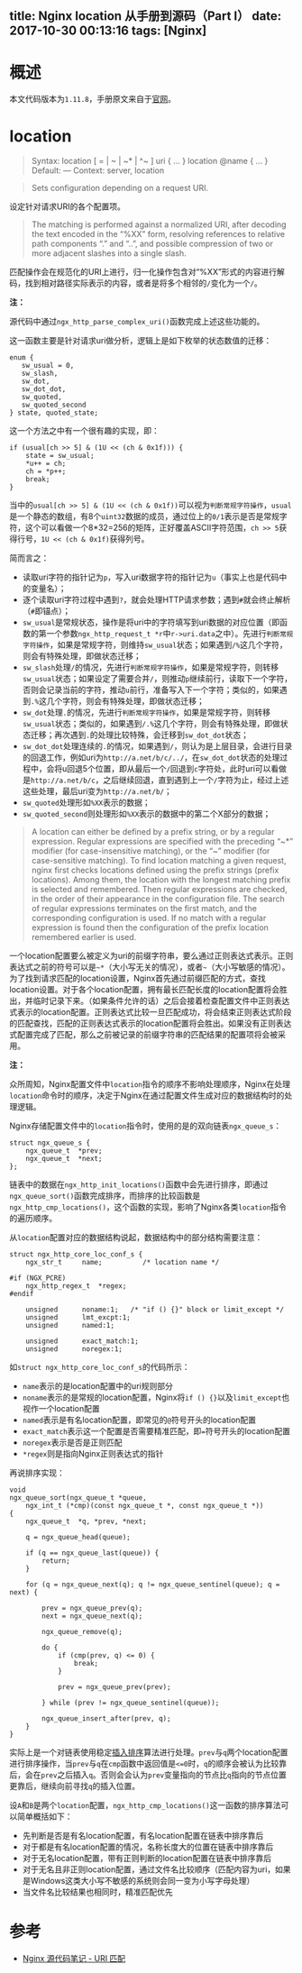 title: Nginx location 从手册到源码（Part I）
date: 2017-10-30 00:13:16
tags: [Nginx]
---

# 概述

本文代码版本为`1.11.8`，手册原文来自于[官网](https://nginx.org/en/docs/http/ngx_http_core_module.html#location)。

# location

> Syntax:	location [ = | ~ | ~* | ^~ ] uri { ... }
location @name { ... }
Default:	—
Context:	server, location

> Sets configuration depending on a request URI.

设定针对请求URI的各个配置项。

> The matching is performed against a normalized URI, after decoding the text encoded in the “%XX” form, resolving references to relative path components “.” and “..”, and possible compression of two or more adjacent slashes into a single slash.

匹配操作会在规范化的URI上进行，归一化操作包含对“%XX”形式的内容进行解码，找到相对路径实际表示的内容，或者是将多个相邻的`/`变化为一个`/`。

**注：**

源代码中通过`ngx_http_parse_complex_uri()`函数完成上述这些功能的。

这一函数主要是针对请求uri做分析，逻辑上是如下枚举的状态数值的迁移：

```
enum {
   sw_usual = 0,
   sw_slash,
   sw_dot,
   sw_dot_dot,
   sw_quoted,
   sw_quoted_second
} state, quoted_state;
```

这一个方法之中有一个很有趣的实现，即：

```
if (usual[ch >> 5] & (1U << (ch & 0x1f))) {
	state = sw_usual;
	*u++ = ch;
	ch = *p++;
	break;
}
```

当中的`usual[ch >> 5] & (1U << (ch & 0x1f))`可以视为`判断常规字符操作`，`usual`是一个静态的数组，有8个`uint32`数据的成员，通过位上的`0/1`表示是否是常规字符，这个可以看做一个8*32=256的矩阵，正好覆盖ASCII字符范围，`ch >> 5`获得行号，`1U << (ch & 0x1f)`获得列号。

简而言之：

+ 读取uri字符的指针记为`p`，写入uri数据字符的指针记为`u`（事实上也是代码中的变量名）；
+ 逐个读取uri字符过程中遇到`?`，就会处理HTTP请求参数；遇到`#`就会终止解析（`#`即锚点）；
+ `sw_usual`是常规状态，操作是将uri中的字符填写到uri数据的对应位置（即函数的第一个参数`ngx_http_request_t *r`中`r->uri.data`之中）。先进行`判断常规字符操作`，如果是常规字符，则维持`sw_usual`状态；如果遇到`/%`这几个字符，则会有特殊处理，即做状态迁移；
+ `sw_slash`处理`/`的情况，先进行`判断常规字符操作`，如果是常规字符，则转移`sw_usual`状态；如果设定了需要合并`/`，则推动`p`继续前行，读取下一个字符，否则会记录当前的字符，推动`u`前行，准备写入下一个字符；类似的，如果遇到`.%`这几个字符，则会有特殊处理，即做状态迁移；
+ `sw_dot`处理`.`的情况，先进行`判断常规字符操作`，如果是常规字符，则转移`sw_usual`状态；类似的，如果遇到`/.%`这几个字符，则会有特殊处理，即做状态迁移；再次遇到`.`的处理比较特殊，会迁移到`sw_dot_dot`状态；
+ `sw_dot_dot`处理连续的`.`的情况，如果遇到`/`，则认为是上层目录，会进行目录的回退工作，例如uri为`http://a.net/b/c/../`，在`sw_dot_dot`状态的处理过程中，会将u回退5个位置，即从最后一个`/`回退到`c`字符处，此时uri可以看做是`http://a.net/b/c`，之后继续回退，直到遇到上一个`/`字符为止，经过上述这些处理，最后uri变为`http://a.net/b/`；
+ `sw_quoted`处理形如`%XX`表示的数据；
+ `sw_quoted_second`则处理形如`%XX`表示的数据中的第二个X部分的数据；

> A location can either be defined by a prefix string, or by a regular expression. Regular expressions are specified with the preceding “~*” modifier (for case-insensitive matching), or the “~” modifier (for case-sensitive matching). To find location matching a given request, nginx first checks locations defined using the prefix strings (prefix locations). Among them, the location with the longest matching prefix is selected and remembered. Then regular expressions are checked, in the order of their appearance in the configuration file. The search of regular expressions terminates on the first match, and the corresponding configuration is used. If no match with a regular expression is found then the configuration of the prefix location remembered earlier is used.

一个location配置要么被定义为uri的前缀字符串，要么通过正则表达式表示。正则表达式之前的符号可以是`~*`（大小写无关的情况），或者`~`（大小写敏感的情况）。为了找到请求匹配的location设置，Nginx首先通过前缀匹配的方式，查找location设置。对于各个location配置，拥有最长匹配长度的location配置将会胜出，并临时记录下来。（如果条件允许的话）之后会接着检查配置文件中正则表达式表示的location配置。正则表达式比较一旦匹配成功，将会结束正则表达式阶段的匹配查找，匹配的正则表达式表示的location配置将会胜出。如果没有正则表达式配置完成了匹配，那么之前被记录的前缀字符串的匹配结果的配置项将会被采用。

**注：**

众所周知，Nginx配置文件中`location`指令的顺序不影响处理顺序，Nginx在处理`location`命令时的顺序，决定于Nginx在通过配置文件生成对应的数据结构时的处理逻辑。

Nginx存储配置文件中的`location`指令时，使用的是的双向链表`ngx_queue_s`：

```
struct ngx_queue_s {
    ngx_queue_t  *prev;
    ngx_queue_t  *next;
};
```

链表中的数据在`ngx_http_init_locations()`函数中会先进行排序，即通过`ngx_queue_sort()`函数完成排序，而排序的比较函数是`ngx_http_cmp_locations()`，这个函数的实现，影响了Nginx各类`location`指令的遍历顺序。

从`location`配置对应的数据结构说起，数据结构中的部分结构需要注意：

```
struct ngx_http_core_loc_conf_s {
    ngx_str_t     name;          /* location name */

#if (NGX_PCRE)
    ngx_http_regex_t  *regex;
#endif

    unsigned      noname:1;   /* "if () {}" block or limit_except */
    unsigned      lmt_excpt:1;
    unsigned      named:1;

    unsigned      exact_match:1;
    unsigned      noregex:1;
```

如`struct ngx_http_core_loc_conf_s`的代码所示：

+ `name`表示的是location配置中的uri规则部分
+ `noname`表示的是常规的location配置，Nginx将`if () {}`以及`limit_except`也视作一个location配置
+ `named`表示是有名location配置，即常见的`@`符号开头的location配置
+ `exact_match`表示这一个配置是否需要精准匹配，即`=`符号开头的location配置
+ `noregex`表示是否是正则匹配
+ `*regex`则是指向Nginx正则表达式的指针

再说排序实现：

```
void
ngx_queue_sort(ngx_queue_t *queue,
    ngx_int_t (*cmp)(const ngx_queue_t *, const ngx_queue_t *))
{
    ngx_queue_t  *q, *prev, *next;

    q = ngx_queue_head(queue);

    if (q == ngx_queue_last(queue)) {
        return;
    }

    for (q = ngx_queue_next(q); q != ngx_queue_sentinel(queue); q = next) {

        prev = ngx_queue_prev(q);
        next = ngx_queue_next(q);

        ngx_queue_remove(q);

        do {
            if (cmp(prev, q) <= 0) {
                break;
            }

            prev = ngx_queue_prev(prev);

        } while (prev != ngx_queue_sentinel(queue));

        ngx_queue_insert_after(prev, q);
    }
}
```

实际上是一个对链表使用稳定[插入排序](https://zh.wikipedia.org/wiki/%E6%8F%92%E5%85%A5%E6%8E%92%E5%BA%8F)算法进行处理。`prev`与`q`两个location配置进行排序操作，当`prev`与`q`在`cmp`函数中返回值是`<=0`时，`q`的顺序会被认为比较靠后，会在`prev`之后插入`q`。否则会会认为`prev`变量指向的节点比`q`指向的节点位置更靠后，继续向前寻找`q`的插入位置。

设`A`和`B`是两个`location`配置，`ngx_http_cmp_locations()`这一函数的排序算法可以简单概括如下：

+ 先判断是否是有名location配置，有名location配置在链表中排序靠后
+ 对于都是有名location配置的情况，名称长度大的位置在链表中排序靠后
+ 对于无名location配置，带有正则判断的location配置在链表中排序靠后
+ 对于无名且非正则location配置，通过文件名比较顺序（匹配内容为uri，如果是Windows这类大小写不敏感的系统则会同一变为小写字母处理）
+ 当文件名比较结果也相同时，精准匹配优先

# 参考

+ [Nginx 源代码笔记 - URI 匹配](http://ialloc.org/posts/2013/08/21/ngx-notes-http-location/)




